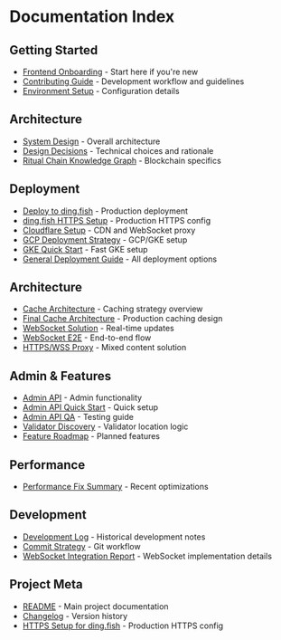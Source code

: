 # Documentation Index

## Getting Started

- [Frontend Onboarding](../FRONTEND_ONBOARDING.md) - Start here if you're new
- [Contributing Guide](../CONTRIBUTING.md) - Development workflow and guidelines
- [Environment Setup](environment.md) - Configuration details

## Architecture

- [System Design](SYSTEM_DESIGN.md) - Overall architecture
- [Design Decisions](DESIGN.md) - Technical choices and rationale
- [Ritual Chain Knowledge Graph](RITUAL_CHAIN_KNOWLEDGE_GRAPH.md) - Blockchain specifics

## Deployment

- [Deploy to ding.fish](deployment/DEPLOY_TO_DING_FISH.md) - Production deployment
- [ding.fish HTTPS Setup](deployment/DING_FISH_HTTPS_SETUP.md) - Production HTTPS config
- [Cloudflare Setup](deployment/CLOUDFLARE.md) - CDN and WebSocket proxy
- [GCP Deployment Strategy](GCP_DEPLOYMENT_STRATEGY.md) - GCP/GKE setup
- [GKE Quick Start](GKE_QUICK_START.md) - Fast GKE setup
- [General Deployment Guide](DEPLOYMENT.md) - All deployment options

## Architecture

- [Cache Architecture](architecture/CACHE_ARCHITECTURE.md) - Caching strategy overview
- [Final Cache Architecture](architecture/FINAL_CACHE_ARCHITECTURE.md) - Production caching design
- [WebSocket Solution](architecture/FINAL_WEBSOCKET_SOLUTION.md) - Real-time updates
- [WebSocket E2E](architecture/WEBSOCKET_ARCHITECTURE_E2E.md) - End-to-end flow
- [HTTPS/WSS Proxy](architecture/HTTPS_WSS_PROXY_IMPLEMENTATION.md) - Mixed content solution

## Admin & Features

- [Admin API](admin/ENABLE_ADMIN_API.md) - Admin functionality
- [Admin API Quick Start](admin/QUICK_START_ADMIN_API.md) - Quick setup
- [Admin API QA](admin/ADMIN_API_QA.md) - Testing guide
- [Validator Discovery](VALIDATOR_IP_DISCOVERY.md) - Validator location logic
- [Feature Roadmap](FEATURE_ROADMAP.md) - Planned features

## Performance

- [Performance Fix Summary](PERFORMANCE_FIX_SUMMARY.md) - Recent optimizations

## Development

- [Development Log](DEVELOPMENT_LOG.md) - Historical development notes
- [Commit Strategy](COMMIT_STRATEGY.md) - Git workflow
- [WebSocket Integration Report](websocket-integration-report.md) - WebSocket implementation details

## Project Meta

- [README](../README.md) - Main project documentation
- [Changelog](../CHANGELOG.md) - Version history
- [HTTPS Setup for ding.fish](../DING_FISH_HTTPS_SETUP.md) - Production HTTPS config
